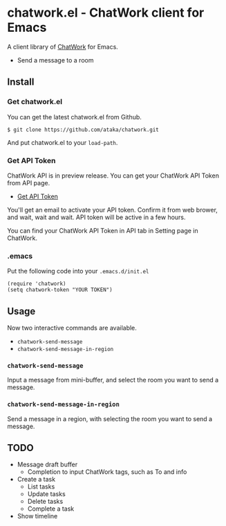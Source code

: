# chatwork.el - ChatWork client for Emacs #

A client library of [ChatWork](http://www.chatwork.com/) for Emacs.

- Send a message to a room

## Install ##

### Get chatwork.el ###

You can get the latest chatwork.el from Github.

```
$ git clone https://github.com/ataka/chatwork.git
```

And put chatwork.el to your `load-path`.

### Get API Token ###

ChatWork API is in preview release.
You can get your ChatWork API Token from API page.

* [Get API Token](https://www.chatwork.com/service/packages/chatwork/subpackages/api/apply_beta.php)

You'll get an email to activate your API token.
Confirm it from web brower, and wait, wait and wait.
API token will be active in a few hours.

You can find your ChatWork API Token in API tab in Setting page in ChatWork.

### .emacs ###

Put the following code into your `.emacs.d/init.el`

```elisp
(require 'chatwork)
(setq chatwork-token "YOUR TOKEN")
```

## Usage ##

Now two interactive commands are available.

- `chatwork-send-message`
- `chatwork-send-message-in-region`

### `chatwork-send-message` ###

Input a message from mini-buffer, and select the room you want to send a message.

### `chatwork-send-message-in-region` ###

Send a message in a region, with selecting the room you want to send a message.

## TODO ##

- Message draft buffer
  + Completion to input ChatWork tags, such as To and info
- Create a task
  + List tasks
  + Update tasks
  + Delete tasks
  + Complete a task
- Show timeline
